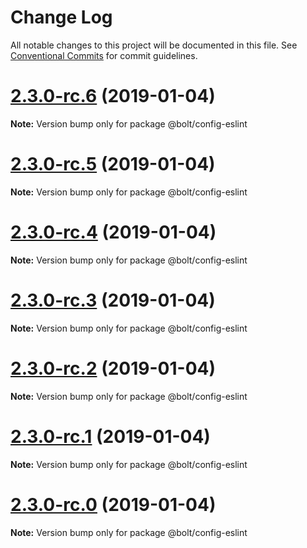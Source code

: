 # Change Log

All notable changes to this project will be documented in this file.
See [Conventional Commits](https://conventionalcommits.org) for commit guidelines.

# [2.3.0-rc.6](https://github.com/bolt-design-system/bolt/tree/master/packages/config-presets/config-eslint/compare/v2.3.0-rc.5...v2.3.0-rc.6) (2019-01-04)

**Note:** Version bump only for package @bolt/config-eslint





# [2.3.0-rc.5](https://github.com/bolt-design-system/bolt/tree/master/packages/config-presets/config-eslint/compare/v2.3.0-rc.4...v2.3.0-rc.5) (2019-01-04)

**Note:** Version bump only for package @bolt/config-eslint





# [2.3.0-rc.4](https://github.com/bolt-design-system/bolt/tree/master/packages/config-presets/config-eslint/compare/v2.3.0-rc.3...v2.3.0-rc.4) (2019-01-04)

**Note:** Version bump only for package @bolt/config-eslint





# [2.3.0-rc.3](https://github.com/bolt-design-system/bolt/tree/master/packages/config-presets/config-eslint/compare/v2.3.0-rc.2...v2.3.0-rc.3) (2019-01-04)

**Note:** Version bump only for package @bolt/config-eslint





# [2.3.0-rc.2](https://github.com/bolt-design-system/bolt/tree/master/packages/config-presets/config-eslint/compare/v2.3.0-rc.1...v2.3.0-rc.2) (2019-01-04)

**Note:** Version bump only for package @bolt/config-eslint





# [2.3.0-rc.1](https://github.com/bolt-design-system/bolt/tree/master/packages/config-presets/config-eslint/compare/vv2.3.0-rc.0...v2.3.0-rc.1) (2019-01-04)

**Note:** Version bump only for package @bolt/config-eslint





# [2.3.0-rc.0](https://github.com/bolt-design-system/bolt/tree/master/packages/config-presets/config-eslint/compare/v2.2.1...v2.3.0-rc.0) (2019-01-04)

**Note:** Version bump only for package @bolt/config-eslint
